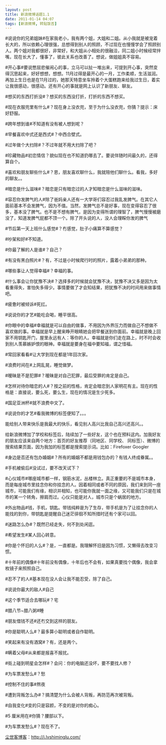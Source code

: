 ```yaml
---
layout: post
title: 新浪微博话题1.1
date: 2011-01-14 04:07
tags: [新浪微博, 转贴饭否]
---
```

#说说你的兄弟姐妹#在家我老小，我有两个姐，大姐和二姐。从小我就是被宠着长大的，所以依赖心理很强，总想得到别人的照顾，不过现在也慢慢学会了照顾别人。两个姐对我都很好，非常好，和大姐从小相处的很融洽，同二姐小时候经常拌嘴，现在长大了，懂事了，彼此关系也改善了。想说，做姐姐真不容易。

#开心事#要说憋屈悲催闹心的事，立马可以扯一堆出来，可提到开心事，突然变得沉思起来，好好想想，想想。11月过得是最开心的一月，工作柔顺，生活滋润。再加上生日也是在11月过的，她那天特意坐车拎着个大蛋糕跑来给我过生日，着实让我很感动，很感动。还有开心的事就是网上认识了新朋友、聊友。

#想买的东西打折没#？想买的东西没打折，打折的东西不想买。

#现在衣服兜里有什么#？现在身上没衣兜，至于为什么没衣兜，你猜？提示：床好舒服。

#跨年想到谁#不知道有没有被人想到呢？

#早餐喜欢中式还是西式#？中西合壁式。

#过年做个大扫除#？不过年就不用大扫除了吧？

#珍藏物品#初恋情信？貌似现在也不知道扔哪去了。要说伴随时间最久的，还得算自个。

#喜欢和朋友聊些什么#？恩，朋友喜欢聊什么，我就陪他们聊什么。看我，多好的聊友。。

#暗恋是什么滋味#？暗恋是只有暗恋过的人才知暗恋是什么滋味的滋味。

#容忍你发脾气的人#除了爸妈亲人还有一大学哥们容忍过我乱发脾气。在其它人面前基本不会发脾气，因为不值。当然，发脾气总不是好事，现在变得容忍了很多，基本没了脾气。也不是不想有脾气，是因为变得所谓的理智了，脾气慢慢被磨没了，知道发脾气屁都不顶一个。除了开头说的人，没人会理睬你发的脾气

#节后第一天上班什么感觉#？冇感觉，肚子小痛算不算感觉？

#吵架和好#不知道。

#你最了解的人是谁#？自己？

#有没有黑白照片#？有，不过是小时候爬行时的照片，露着小弟弟的那种。

#哪些事让人觉得幸福#？幸福的事。

#什么事会让你犹豫不决#？选择多的时候就会犹豫不决，犹豫不决又多是因为太看重得失，害怕失多得少。事情要做了才会知结果，把犹豫不决的时间用来做事情吧。

#疲惫时被倾诉#死扛。

#说说你的才艺#能吃会喝，睡平很高。

#你眼中的幸福#幸福就是可以自由的做事，不用因为外界压力而做自己不想做不喜欢做的事。幸福就是早上醒来睁开眼睛她会把早餐送到你面前。幸福就是晚上回家不用钥匙开门，屋里永远有人：等你的人。幸福就是你们走在路上，时不时会收到别人羡慕嫉妒恨的眼神。幸福就是要身在福中要知福，谓之惜福。

#常回家看看#让大学到现在都是1年回次家。

#浪费时间在#上网乱晃，睡觉做梦。

#暧昧是不是犯罪#？暧昧是对自己犯罪，最后受罪的肯定是自己。

#怎样对待你暗恋的人#？按之前的性格，肯定会暗恋到人家明花有主。现在的性格是：直接说，要么死，要么生，现在的情况是生少死多。

#国足亚洲杯#就不浪费中文了。

#说说你的才艺#看我微博的标签便知了。。。

能给别人带来快乐是我最大的快乐，看见别人高兴比我自己高兴还高兴。。

给新浪微博加了学校和标签后，陆续加了一些好友，这个也在预料这内。加我好友的朋友应该来自两个地方：首页的好友推荐（同地区、同学校、 同标签）、微博的搜索结果页面，因为我加的标签都是搜索提示词。比如：Firefoxer Googler

#身边是否还有包办婚姻#？所有的婚姻不都是用钱包办的？有钱人终成眷属。。

#手机被偷后#没试过，要不改天试下？

#心仪城市#哪座城市都一样，钢筋水泥，丛楼林立。真正重要的不是城市本身，而是每座城市里挂念你和你挂念的人。因着相同或者不同的原因，我们来到同一座城市，可能我们有缘，相识并相知，也可能你我就一面之缘，又可能我们只是在城市的某一个转角，擦肩而过。心仪只能是对人，城市只是个蜗居的地方。

#外出物品#钱，手机，钥匙。带钱纯粹是为了生存，带手机是为了让挂念你的人能找的到你，带钥匙是提醒自己迷茫徘徊不知所措时还有个家可以回。

#迷路怎么办#？既然已经走失，何不到处闲逛。

#希望发生#某人回心转意。

#你是个怀旧的人么#？是，一直都是。我理解怀旧是因为习惯，又懒得去改变习惯。

#十年前的偶像#十年前没有偶像，十年后也不会有，如果真要找个偶像，我会拿枚镜子来照照自己。

#忍不了的人#基本现在没人会让我不能忍受，除了自己。

#说说你最大的敌人#自己

#这个季节适合去哪玩#？宅

#腊八节~腊八粥#睡

#朋友借钱不还#还冇交到这样的朋友。

#你是聪明人么#？最多算小聪明或者自作聪明。

#笑起来有没有酒窝#？有，还是两个。

#瞒着父母#从来都是报喜不报扰。

#街上碰到明星会怎样#？会问：你的电脑还没坏，要不要找人修？

#为车票发愁么#？愁

#控制不住的事#熬夜

#遭到背叛怎么办#？搞清楚为什么会被人背叛，再防范再次被背叛。

#自我变化#变的只是容颜，不变的是对你的痴心。

#5 厘米用在#你猜？腰部以下。

#为车票发愁么#？现在不了。

<a href="http://i.lvshiminglu.com/">尘世客博客</a>：<a href="http://i.lvshiminglu.com/">http://i.lvshiminglu.com/</a>

